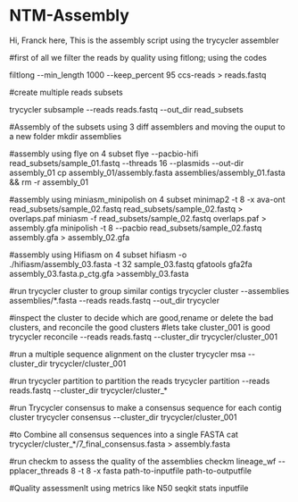 # NTM-Assembly

Hi,
Franck here, 
This is the assembly script using the trycycler assembler

#first of all we filter the reads by quality using fitlong; using the codes

filtlong --min_length 1000 --keep_percent 95 ccs-reads > reads.fastq

#create multiple reads subsets

trycycler subsample --reads reads.fastq --out_dir read_subsets

#Assembly of the subsets using 3 diff assemblers and moving the ouput to a new folder
mkdir assemblies

#assembly using flye on 4 subset
flye --pacbio-hifi read_subsets/sample_01.fastq --threads 16  --plasmids --out-dir assembly_01
cp assembly_01/assembly.fasta assemblies/assembly_01.fasta && rm -r assembly_01

#assembly using miniasm_minipolish on 4 subset
minimap2 -t 8 -x ava-ont read_subsets/sample_02.fastq read_subsets/sample_02.fastq > overlaps.paf
miniasm -f read_subsets/sample_02.fastq overlaps.paf > assembly.gfa
minipolish -t 8 --pacbio read_subsets/sample_02.fastq assembly.gfa > assembly_02.gfa

#assembly using Hifiasm on 4 subset
hifiasm -o ./hifiasm/assembly_03.fasta -t 32 sample_03.fastq
gfatools gfa2fa assembly_03.fasta.p_ctg.gfa >assembly_03.fasta

#run trycycler cluster to group similar contigs
trycycler cluster --assemblies assemblies/*.fasta --reads reads.fastq --out_dir trycycler

#inspect the cluster to decide which are good,rename or delete the bad clusters, and reconcile the good clusters
#lets take cluster_001 is good
trycycler reconcile --reads reads.fastq --cluster_dir trycycler/cluster_001

#run a multiple sequence alignment on the cluster
trycycler msa --cluster_dir trycycler/cluster_001

#run trycycler partition to partition the reads
trycycler partition --reads reads.fastq --cluster_dir trycycler/cluster_*

#run Trycycler consensus to make a consensus sequence for each contig cluster
trycycler consensus --cluster_dir trycycler/cluster_001

#to Combine all consensus sequences into a single FASTA
cat trycycler/cluster_*/7_final_consensus.fasta > assembly.fasta

#run checkm to assess the quality of the assemblies
checkm lineage_wf --pplacer_threads 8 -t 8 -x fasta path-to-inputfile path-to-outputfile

#Quality assessmenlt using metrics like N50
seqkit stats inputfile



